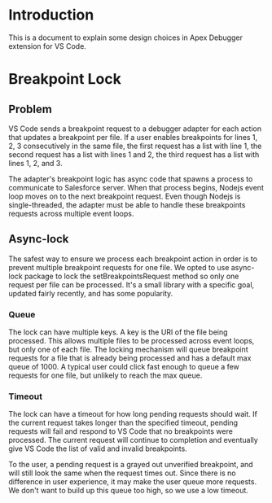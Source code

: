 # Introduction

This is a document to explain some design choices in Apex Debugger extension for
VS Code.

# Breakpoint Lock

## Problem

VS Code sends a breakpoint request to a debugger adapter for each action that
updates a breakpoint per file. If a user enables breakpoints for lines 1, 2, 3
consecutively in the same file, the first request has a list with line 1, the
second request has a list with lines 1 and 2, the third request has a list with
lines 1, 2, and 3.

The adapter's breakpoint logic has async code that spawns a process to
communicate to Salesforce server. When that process begins, Nodejs event loop
moves on to the next breakpoint request. Even though Nodejs is single-threaded,
the adapter must be able to handle these breakpoints requests across multiple
event loops.

## Async-lock

The safest way to ensure we process each breakpoint action in order is to
prevent multiple breakpoint requests for one file. We opted to use async-lock
package to lock the setBreakpointsRequest method so only one request per file
can be processed. It's a small library with a specific goal, updated fairly
recently, and has some popularity.

### Queue

The lock can have multiple keys. A key is the URI of the file being processed.
This allows multiple files to be processed across event loops, but only one of
each file. The locking mechanism will queue breakpoint requests for a file that
is already being processed and has a default max queue of 1000. A typical user
could click fast enough to queue a few requests for one file, but unlikely to
reach the max queue.

### Timeout

The lock can have a timeout for how long pending requests should wait. If the
current request takes longer than the specified timeout, pending requests will
fail and respond to VS Code that no breakpoints were processed. The current
request will continue to completion and eventually give VS Code the list of
valid and invalid breakpoints.

To the user, a pending request is a grayed out unverified breakpoint, and will
still look the same when the request times out. Since there is no difference in
user experience, it may make the user queue more requests. We don't want to
build up this queue too high, so we use a low timeout.